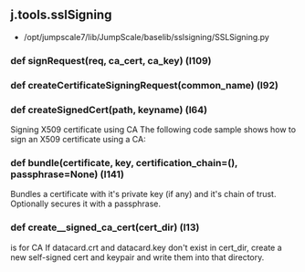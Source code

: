 ## j.tools.sslSigning

- /opt/jumpscale7/lib/JumpScale/baselib/sslsigning/SSLSigning.py

### def signRequest(req, ca_cert, ca_key) (l109)

### def createCertificateSigningRequest(common_name) (l92)

### def createSignedCert(path, keyname) (l64)

Signing X509 certificate using CA
The following code sample shows how to sign an X509 certificate using a CA:

### def bundle(certificate, key, certification_chain=(), passphrase=None) (l141)

Bundles a certificate with it's private key (if any) and it's chain of trust.
Optionally secures it with a passphrase.

### def create__signed_ca_cert(cert_dir) (l13)

is for CA
If datacard.crt and datacard.key don't exist in cert_dir, create a new
self-signed cert and keypair and write them into that directory.

